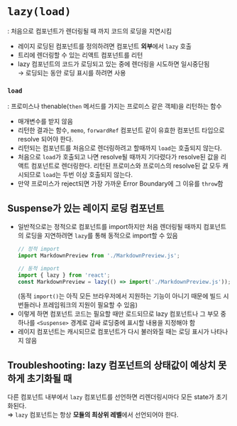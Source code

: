 # `lazy(load)`
: 처음으로 컴포넌트가 렌더링될 때 까지 코드의 로딩을 지연시킴
- 레이지 로딩된 컴포넌트를 정의하려면 컴포넌트 **외부**에서 `lazy` 호출
- 트리에 렌더링할 수 있는 리액트 컴포넌트를 리턴
- lazy 컴포넌트의 코드가 로딩되고 있는 중에 렌더링을 시도하면 일시중단됨<br>→ 로딩되는 동안 로딩 표시를 하려면 <Suspense> 사용

### `load`
: 프로미스나 thenable(`then` 메서드를 가지는 프로미스 같은 객체)을 리턴하는 함수
- 매개변수를 받지 않음
- 리턴한 결과는 함수, `memo`, `forwardRef` 컴포넌트 같이 유효한 컴포넌트 타입으로 resolve 되어야 한다.
- 리턴되는 컴포넌트를 처음으로 렌더링하려고 할때까지 `load`는 호출되지 않는다. 
- 처음으로 `load`가 호출되고 나면 resolve될 때까지 기다렸다가 resolve된 값을 리액트 컴포넌트로 렌더링한다. 리턴된 프로미스와 프로미스의 resolve된 값 모두 캐시되므로 `load`는 두번 이상 호출되지 않는다. 
- 만약 프로미스가 reject되면 가장 가까운 Error Boundary에 그 이유를 `throw`함

## Suspense가 있는 레이지 로딩 컴포넌트
- 일반적으로는 정적으로 컴포넌트를 import하지만 처음 렌더링될 때까지 컴포넌트의 로딩을 지연하려면 `lazy`를 통해 동적으로 import할 수 있음
  ```javascript
  // 정적 import
  import MarkdownPreview from './MarkdownPreview.js';

  // 동적 import
  import { lazy } from 'react';
  const MarkdownPreview = lazy(() => import('./MarkdownPreview.js'));
  ```
  (동적 `import()`는 아직 모든 브라우저에서 지원하는 기능이 아니기 때문에 빌드 시 번들러나 프레임워크의 지원이 필요할 수 있음)
- 이렇게 하면 컴포넌트 코드는 필요할 때만 로드되므로 lazy 컴포넌트나 그 부모 중 하나를 `<Suspense>` 경계로 감싸 로딩중에 표시할 내용을 지정해야 함
- 레이지 컴포넌트는 캐시되므로 컴포넌트가 다시 불러와질 때는 로딩 표시가 나타나지 않음

## Troubleshooting: lazy 컴포넌트의 상태값이 예상치 못하게 초기화될 때
다른 컴포넌트 내부에서 `lazy` 컴포넌트를 선언하면 리렌더링시마다 모든 state가 초기화된다.<br>⇒
`lazy` 컴포넌트는 항상 **모듈의 최상위 레벨**에서 선언되어야 한다.
